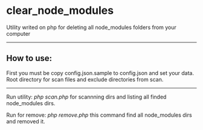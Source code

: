 # clear_node_modules
Utility writed on php for deleting all node_modules folders from your computer

---

## How to use:

First you must be copy config.json.sample to config.json and set your data. Root directory for scan files and exclude directories from scan.

---

Run utility: *php scan.php* for scannning dirs and listing all finded node_modules dirs.

Run for remove: *php remove.php* this command find all node_modules dirs and removed it.
